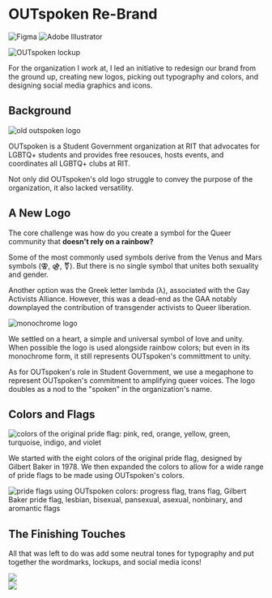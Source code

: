 # OUTspoken Re-Brand
![Figma](https://img.shields.io/badge/Figma-F24E1E?style=for-the-badge&logo=figma&logoColor=FFFFFF)
![Adobe Illustrator](https://img.shields.io/badge/adobe%20illustrator-%23FF9A00.svg?style=for-the-badge&logo=adobe%20illustrator&logoColor=white)

![OUTspoken lockup](assets/outspoken-wordmark-special.png)

For the organization I work at, I led an initiative to redesign our brand from the ground up, creating new logos, picking out typography and colors, and designing social media graphics and icons.


## Background
![old outspoken logo](assets/old-logo.png)

OUTspoken is a Student Government organization at RIT that advocates for LGBTQ+ students and provides free resouces, hosts events, and coordinates all LGBTQ+ clubs at RIT.

Not only did OUTspoken's old logo struggle to convey the purpose of the organization, it also lacked versatility.


## A New Logo
The core challenge was how do you create a symbol for the Queer community that **doesn't rely on a rainbow?**

Some of the most commonly used symbols derive from the Venus and Mars symbols (⚢, ⚣, ⚧). But there is no single symbol that unites both sexuality and gender.

Another option was the Greek letter lambda (λ), associated with the Gay Activists Alliance. However, this was a dead-end as the GAA notably downplayed the contribution of transgender activists to Queer liberation. 

![monochrome logo](assets/mono-logo.png)

We settled on a heart, a simple and universal symbol of love and unity. When possible the logo is used alongside rainbow colors; but even in its monochrome form, it still represents OUTspoken's committment to unity.

As for OUTspoken's role in Student Government, we use a megaphone to represent OUTspoken's commitment to amplifying queer voices. The logo doubles as a nod to the "spoken" in the organization's name.

## Colors and Flags
![colors of the original pride flag: pink, red, orange, yellow, green, turquoise, indigo, and violet](assets/gilbert-colors.png)

We started with the eight colors of the original pride flag, designed by Gilbert Baker in 1978. We then expanded the colors to allow for a wide range of pride flags to be made using OUTspoken's colors.

![pride flags using OUTspoken colors: progress flag, trans flag, Gilbert Baker pride flag, lesbian, bisexual, pansexual, asexual, nonbinary, and aromantic flags](assets/flags.png)

## The Finishing Touches
All that was left to do was add some neutral tones for typography and put together the wordmarks, lockups, and social media icons!

![](assets/outspoken-logo-sheet.jpg)
<br/>
![](assets/outspoken-brand-colors.jpg)
